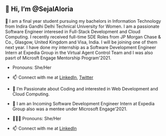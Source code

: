 ##  👋 Hi, I’m @SejalAloria

 🙋 I am a final year student pursuing my bachelors in Information Technology from Indira Gandhi Delhi Technical University for Women.
 I am a passionate Software Engineer interesed in Full-Stack Development and Cloud Computing.
 I recently received full-time SDE Roles from JP Morgan Chase & Co., Glasgow, United Kingdom and Visa, India. I will be joining one of them next year.
 I have done my internship as a Software Development Engineer Intern at Expedia Group in the Virtual Agent Control Team and I was also pasrt of Microsft Engage Mentorship Program'2021.
- Pronouns: She/Her
- 📫 Connect with me at [LinkedIn](https://www.linkedin.com/in/sejal-aloria-0599261b2/), [Twitter](https://twitter.com/SejalAloria?t=rYrsTDvatu7Kw6xrfAObxA&s=09)

- 👀 I’m Passionate about Coding and interested in Web Development and Cloud Computing.
- 🌱 I am an Incoming Software Development Engineer Intern at Expedia Group also was a mentee under Microsoft Engage'2021.
- 🙋🏻‍♀ Pronouns: She/Her
- 📫 Connect with me at [LinkedIn](https://www.linkedin.com/in/sejal-aloria-0599261b2/)

<!---
SejalAloria/SejalAloria is a ✨ special ✨ repository because its `README.md` (this file) appears on your GitHub profile.
You can click the Preview link to take a look at your changes.
--->
